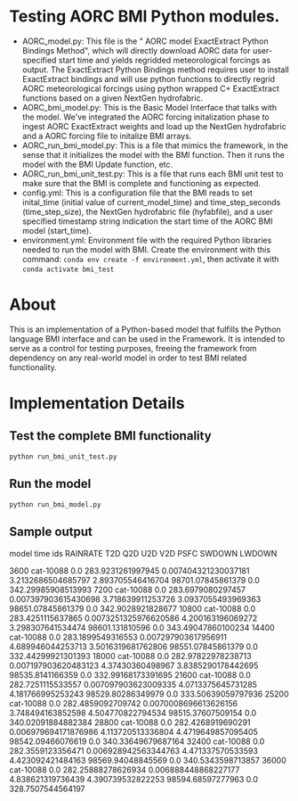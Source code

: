 # Testing AORC BMI Python modules.
 - AORC_model.py: This file is the " AORC model ExactExtract Python Bindings Method", which will directly download AORC data for user-specified start time and yields regridded meteorological forcings as output. The ExactExtract Python Bindings method requires user to install ExactExtract bindings and will use python functions to directly regrid AORC meteorological forcings using python wrapped C+ ExactExtract functions based on a given NextGen hydrofabric. 
 - AORC_bmi_model.py: This is the Basic Model Interface that talks with the model. We've integrated the AORC forcing initalization phase to ingest AORC ExactExtract weights and load up the NextGen hydrofabric and a AORC forcing file to initalize BMI arrays. 
 - AORC_run_bmi_model.py: This is a file that mimics the framework, in the sense that it initializes the model with the BMI function. Then it runs the model with the BMI Update function, etc.
 - AORC_run_bmi_unit_test.py: This is a file that runs each BMI unit test to make sure that the BMI is complete and functioning as expected.
 - config.yml: This is a configuration file that the BMI reads to set inital_time (initial value of current_model_time) and time_step_seconds (time_step_size), the NextGen hydrofabric file (hyfabfile), and a user specified timestamp string indication the start time of the AORC BMI model (start_time).  
 - environment.yml: Environment file with the required Python libraries needed to run the model with BMI. Create the environment with this command: `conda env create -f environment.yml`, then activate it with `conda activate bmi_test`

# About
This is an implementation of a Python-based model that fulfills the Python language BMI interface and can be used in the Framework. It is intended to serve as a control for testing purposes, freeing the framework from dependency on any real-world model in order to test BMI related functionality.

# Implementation Details

## Test the complete BMI functionality
`python run_bmi_unit_test.py`

## Run the model
`python run_bmi_model.py`

## Sample output
model time ids RAINRATE T2D Q2D U2D V2D PSFC SWDOWN LWDOWN

3600 cat-10088 0.0 283.9231261997945 0.007404321230037181 3.2132686504685797 2.893705546416704 98701.07845861379 0.0 342.29985908513993
7200 cat-10088 0.0 283.6979080297457 0.007397903615430698 3.718639911253726 3.0937055493969363 98651.07845861379 0.0 342.9028921828677
10800 cat-10088 0.0 283.4251115637865 0.0073251325976620586 4.200163196069272 3.298307641534474 98601.131810596 0.0 343.49047860100234
14400 cat-10088 0.0 283.1899549316553 0.007297903617956911 4.689946044253713 3.5016319681762806 98551.07845861379 0.0 332.44299921301393
18000 cat-10088 0.0 282.97822978238713 0.007197903620483123 4.37430360498967 3.8385290178442695 98535.8141166359 0.0 332.99168173391695
21600 cat-10088 0.0 282.7251115533557 0.007097903623009335 4.0713375645731285 4.181766995253243 98529.80286349979 0.0 333.50639059797936
25200 cat-10088 0.0 282.4859092709742 0.0070008696613626156 3.748494163852598 4.504770822794534 98515.37607509154 0.0 340.02091884882384
28800 cat-10088 0.0 282.4268919690291 0.006979694171876986 4.113720513336804 4.4719649857095405 98542.09466076619 0.0 340.33649679687164
32400 cat-10088 0.0 282.3559123356471 0.006928942563344763 4.471337570533593 4.423092421484163 98569.94048845569 0.0 340.5343598713857
36000 cat-10088 0.0 282.25888278626934 0.006888448868227177 4.838621319736439 4.390739532822253 98594.68597277963 0.0 328.7507544564197
